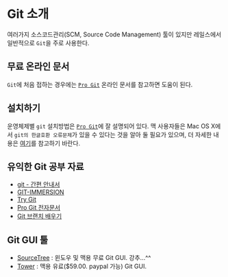 # Git 소개

여러가지 소스코드관리(SCM, Source Code Management) 툴이 있지만 레일스에서 일반적으로 `Git`을 주로 사용한다.

## 무료 온라인 문서

`Git`에 처음 접하는 경우에는 [`Pro Git`](http://git-scm.com/book/ko) 온라인 문서를 참고하면 도움이 된다.

## 설치하기

운영체제별 `git` 설치방법은 [`Pro Git`](http://git-scm.com/book/ko/시작하기-Git-설치)에 잘 설명되어 있다. 맥 사용자들은 Mac OS X에서 `git의 한글호환 오류문제`가 있을 수 있다는 것을 알아 둘 필요가 있으며, 더 자세한 내용은 [여기](http://resoneit.blogspot.kr/2013/06/git.html)를 참고하기 바란다.

## 유익한 Git 공부 자료

* [git - 간편 안내서](http://rogerdudler.github.io/git-guide/index.ko.html)
* [GIT-IMMERSION](http://gitimmersion.com)
* [Try Git](https://www.codeschool.com/courses/try-git)
* [Pro Git 전자문서](http://dogfeet.github.io/articles/2012/progit.html)
* [Git 브랜치 배우기](http://pcottle.github.io/learnGitBranching/)


## Git GUI 툴

* [SourceTree](http://www.sourcetreeapp.com/) : 윈도우 및 맥용 무료 Git GUI. 강추...^^
* [Tower](http://www.git-tower.com/) : 맥용 유료($59.00. paypal 가능) Git GUI.
